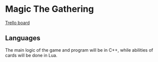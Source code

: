 # Magic The Gathering
[Trello board](https://trello.com/b/tSz5I1D7/mtg)

## Languages
The main logic of the game and program will be in C++, while abilities of cards will be done in Lua. 